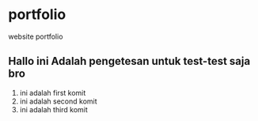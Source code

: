 # portfolio
website portfolio
## Hallo ini Adalah pengetesan untuk test-test saja bro  
1. ini adalah first komit  
2. ini adalah second komit  
3. ini adalah third komit
